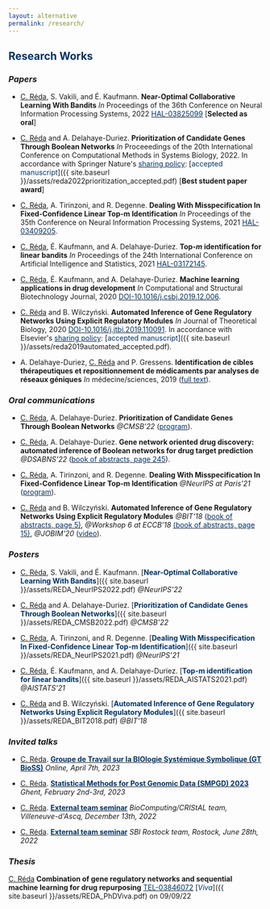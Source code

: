 ```yaml
---
layout: alternative
permalink: /research/
---
```


## **<font color="#003366">Research Works</font>**

### *Papers*

- <u>C. Réda</u>, S. Vakili, and É. Kaufmann. **Near-Optimal Collaborative Learning With Bandits** *In* Proceedings of the 36th Conference on Neural Information Processing Systems, 2022 [<font color="#003366">HAL-03825099</font>](https://hal.archives-ouvertes.fr/hal-03825099) [**Selected as oral**]

- <u>C. Réda</u> and A. Delahaye-Duriez. **Prioritization of Candidate Genes Through Boolean Networks** *In* Proceeedings of the 20th International Conference on Computational Methods in Systems Biology, 2022. 
In accordance with Springer Nature's [<font color="#003366">sharing policy</font>](https://www.springernature.com/gp/open-research/policies/accepted-manuscript-terms): [<font color="003366">accepted manuscript</font>]({{ site.baseurl }}/assets/reda2022prioritization_accepted.pdf) [**Best student paper award**]

- <u>C. Réda</u>, A. Tirinzoni, and R. Degenne. **Dealing With Misspecification In Fixed-Confidence Linear Top-m Identification** *In* Proceedings of the 35th Conference on Neural Information Processing Systems, 2021 [<font color="#003366">HAL-03409205</font>](https://hal.archives-ouvertes.fr/hal-03409205).

- <u>C. Réda</u>, É. Kaufmann, and A. Delahaye-Duriez. **Top-*m* identification for linear bandits** *In* Proceedings of the 24th International Conference on Artificial Intelligence and Statistics, 2021 [<font color="#003366">HAL-03172145</font>](http://proceedings.mlr.press/v130/reda21a.html).

- <u>C. Réda</u>, É. Kaufmann, and A. Delahaye-Duriez. **Machine learning applications in drug development** *In* Computational and Structural Biotechnology Journal, 2020 [<font color="#003366">DOI-10.1016/j.csbj.2019.12.006</font>](https://doi.org/10.1016/j.csbj.2019.12.006).

- <u>C. Réda</u> and B. Wilczyński. **Automated Inference of Gene Regulatory Networks Using Explicit Regulatory Modules** *In* Journal of Theoretical Biology, 2020 [<font color="#003366">DOI-10.1016/j.jtbi.2019.110091</font>](https://doi.org/10.1016/j.jtbi.2019.110091). In accordance with Elsevier's [<font color="#003366">sharing policy</font>](https://www.elsevier.com/about/policies/sharing): [<font color="#003366">accepted manuscript</font>]({{ site.baseurl }}/assets/reda2019automated_accepted.pdf).

- A. Delahaye-Duriez, <u>C. Réda</u> and P. Gressens. **Identification de cibles thérapeutiques et repositionnement de médicaments par analyses de réseaux géniques**
*In* médecine/sciences, 2019 ([<font color="#003366">full text</font>](https://www.medecinesciences.org/en/articles/medsci/full_html/2019/07/msc190127/msc190127.html)).

### *Oral communications*

- <u>C. Réda</u>, A. Delahaye-Duriez. **Prioritization of Candidate Genes Through Boolean Networks** *@CMSB'22* ([<font color="#003366">program</font>](https://fmi.unibuc.ro/en/cmsb-2022/cmsb-2022-program/)).

- <u>C. Réda</u>, A. Delahaye-Duriez. **Gene network oriented drug discovery: automated inference of Boolean networks for drug target prediction**
*@DSABNS'22* ([<font color="#003366">book of abstracts, page 245</font>](https://sites.google.com/view/dsabns2022/scientific-programme/book-of-abstracts)).

- <u>C. Réda</u>, A. Tirinzoni, and R. Degenne. **Dealing With Misspecification In Fixed-Confidence Linear Top-m Identification** *@NeurIPS at Paris'21* ([<font color="#003366">program</font>](https://neurips2021paris.github.io/)).

- <u>C. Réda</u> and B. Wilczyński. **Automated Inference of Gene Regulatory Networks Using Explicit Regulatory Modules**
*@BIT'18* ([<font color="#003366">book of abstracts, page 5)</font>](http://fizyka.umk.pl/~bit/BIT18/boa.pdf), 
*@Workshop 6 at ECCB'18* [<font color="#003366">(book of abstracts, page 15)</font>](http://eccb18.org/wp-content/uploads/2018/09/ECCB_2018_W6_abstract_booklet.pdf),
*@JOBIM'20* ([<font color="#003366">video</font>](https://relaiswebcasting.mediasite.com/Mediasite/Catalog/Mobile/FolderPresentation/e534823f-0c95-4836-bf85-bfa80af22909/e60de102-23a5-4e78-b65e-1f5c9acff29f/d545b26742db4a4bbdc34f467f5128391d/)).

### *Posters*

- <u>C. Réda</u>, S. Vakili, and É. Kaufmann. [**<font color="#003366">Near-Optimal Collaborative Learning With Bandits</font>**]({{ site.baseurl }}/assets/REDA_NeurIPS2022.pdf) *@NeurIPS'22*

- <u>C. Réda</u> and A. Delahaye-Duriez. [**<font color="#003366">Prioritization of Candidate Genes Through Boolean Networks</font>**]({{ site.baseurl }}/assets/REDA_CMSB2022.pdf) *@CMSB'22*

- <u>C. Réda</u>, A. Tirinzoni, and R. Degenne. [**<font color="#003366">Dealing With Misspecification In Fixed-Confidence Linear Top-m Identification</font>**]({{ site.baseurl }}/assets/REDA_NeurIPS2021.pdf) *@NeurIPS'21*

- <u>C. Réda</u>, É. Kaufmann, and A. Delahaye-Duriez. [**<font color="#003366">Top-m identification for linear bandits</font>**]({{ site.baseurl }}/assets/REDA_AISTATS2021.pdf) *@AISTATS'21*

- <u>C. Réda</u> and B. Wilczyński. [**<font color="#003366">Automated Inference of Gene Regulatory Networks Using Explicit Regulatory Modules</font>**]({{ site.baseurl }}/assets/REDA_BIT2018.pdf) *@BIT'18*

### *Invited talks*

- <u>C. Réda</u>. [**<font color="#003366">Groupe de Travail sur la BIOlogie Systémique Symbolique (GT BioSS)</font>**](https://www.bioss-cnrs.fr/seminaires/2023-04/) *Online, April 7th, 2023*

- <u>C. Réda</u>. [**<font color="#003366">Statistical Methods for Post Genomic Data (SMPGD) 2023</font>**](https://smpgd2023.sciencesconf.org/) *Ghent, February 2nd-3rd, 2023*

- <u>C. Réda</u>. [**<font color="#003366">External team seminar</font>**]() *BioComputing/CRIStAL team, Villeneuve-d'Ascq, December 13th, 2022*

- <u>C. Réda</u>. [**<font color="#003366">External team seminar</font>**]() *SBI Rostock team, Rostock, June 28th, 2022*

### *Thesis*

<u>C. Réda</u> **Combination of gene regulatory networks and sequential machine learning for drug repurposing** [<font color="#003366">TEL-03846072</font>](https://hal.archives-ouvertes.fr/tel-03846072) [*<font color="#003366">Viva</font>*]({{ site.baseurl }}/assets/REDA_PhDViva.pdf) on 09/09/22


